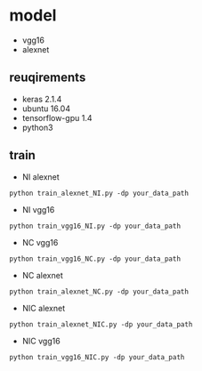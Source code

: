 # model
- vgg16
- alexnet

## reuqirements
- keras 2.1.4
- ubuntu 16.04 
- tensorflow-gpu 1.4
- python3

## train

- NI alexnet
```
python train_alexnet_NI.py -dp your_data_path
```

- NI vgg16
```
python train_vgg16_NI.py -dp your_data_path
```

- NC vgg16
```
python train_vgg16_NC.py -dp your_data_path
```

- NC alexnet
```
python train_alexnet_NC.py -dp your_data_path
```

- NIC alexnet
```
python train_alexnet_NIC.py -dp your_data_path
```


- NIC vgg16
```
python train_vgg16_NIC.py -dp your_data_path
```

